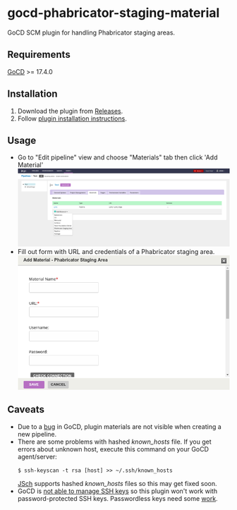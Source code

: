 # gocd-phabricator-staging-material
GoCD SCM plugin for handling Phabricator staging areas.

## Requirements

[GoCD](https://gocd.org) >= 17.4.0

## Installation
1. Download the plugin from [Releases](https://github.com/kszatan/gocd-phabricator-staging-material/releases).
2. Follow [plugin installation instructions](https://docs.gocd.org/current/extension_points/plugin_user_guide.html).

## Usage
* Go to "Edit pipeline" view and choose "Materials" tab then click 'Add Material'
![Add Material](docs/add_material.png)
* Fill out form with URL and credentials of a Phabricator staging area.
![Form](docs/form.png)

## Caveats
* Due to a [bug](https://github.com/gocd/gocd/issues/2947) in GoCD, plugin materials are not visible when creating a new pipeline.
* There are some problems with hashed _known_hosts_ file. If you get errors about unknown host, execute this command on 
your GoCD agent/server: 
  ```
  $ ssh-keyscan -t rsa [host] >> ~/.ssh/known_hosts
  ```
  [JSch](http://www.jcraft.com/jsch/) supports hashed _known_hosts_ files so this may get fixed soon.
* GoCD is [not able to manage SSH keys](https://github.com/gocd/gocd/issues/430) so this plugin won't work with
password-protected SSH keys. Passwordless keys need some [work](https://github.com/gocd/gocd/issues/1815).